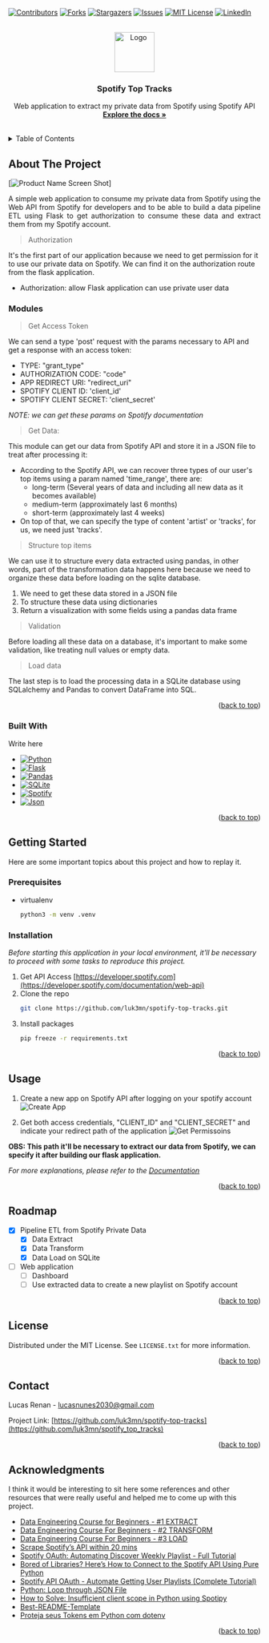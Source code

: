 <a name="spotify-top-tracks"></a>

[![Contributors][contributors-shield]][contributors-url]
[![Forks][forks-shield]][forks-url]
[![Stargazers][stars-shield]][stars-url]
[![Issues][issues-shield]][issues-url]
[![MIT License][license-shield]][license-url]
[![LinkedIn][linkedin-shield]][linkedin-url]



<!-- PROJECT LOGO -->
<br />
<div align="center">
  <a href="https://github.com/luk3mn/spotify-top-tracks">
    <img src="https://pipedream.com/s.v0/app_mqeh75/logo/orig" alt="Logo" width="80" height="80">
  </a>

  <h3 align="center">Spotify Top Tracks</h3>

  <p align="center">
    Web application to extract my private data from Spotify using Spotify API
    <br />
    <a href="https://github.com/luk3mn/spotify-top-tracks/README.md"><strong>Explore the docs »</strong></a>
    <br />
    <br />
  </p>
</div>



<!-- TABLE OF CONTENTS -->
<details>
  <summary>Table of Contents</summary>
  <ol>
    <li>
      <a href="#about-the-project">About The Project</a>
      <ul>
        <li><a href="#built-with">Built With</a></li>
      </ul>
    </li>
    <li>
      <a href="#getting-started">Getting Started</a>
      <ul>
        <li><a href="#prerequisites">Prerequisites</a></li>
        <li><a href="#installation">Installation</a></li>
      </ul>
    </li>
    <li><a href="#usage">Usage</a></li>
    <li><a href="#roadmap">Roadmap</a></li>
    <li><a href="#license">License</a></li>
    <li><a href="#contact">Contact</a></li>
    <li><a href="#acknowledgments">Acknowledgments</a></li>
  </ol>
</details>



<!-- ABOUT THE PROJECT -->
## About The Project

[![Product Name Screen Shot][general-code-screenshot]]


<p align="justify">
  A simple web application to consume my private data from Spotify using the Web API from Spotify for developers and to be able to build a data pipeline ETL using Flask to get authorization to consume these data and extract them from my Spotify account.
</p>


> Authorization

It's the first part of our application because we need to get permission for it to use our private data on Spotify. We can find it on the authorization route from the flask application.
- Authorization: allow Flask application can use private user data

### Modules
> Get Access Token

We can send a type 'post' request with the params necessary to API and get a response with an access token:
- TYPE: "grant_type"
- AUTHORIZATION CODE: "code"
- APP REDIRECT URI: "redirect_uri"
- SPOTIFY CLIENT ID: 'client_id'
- SPOTIFY CLIENT SECRET: 'client_secret'

_NOTE: we can get these params on Spotify documentation_

> Get Data: 

This module can get our data from Spotify API and store it in a JSON file to treat after processing it:
- According to the Spotify API, we can recover three types of our user's top items using a param named 'time_range', there are:
    - long-term (Several years of data and including all new data as it becomes available)
    - medium-term (approximately last 6 months)
    - short-term (approximately last 4 weeks)
- On top of that, we can specify the type of content 'artist' or 'tracks', for us, we need just 'tracks'.

> Structure top items

We can use it to structure every data extracted using pandas, in other words, part of the transformation data happens here because we need to organize these data before loading on the sqlite database.
1. We need to get these data stored in a JSON file
2. To structure these data using dictionaries
3. Return a visualization with some fields using a pandas data frame

> Validation

Before loading all these data on a database, it's important to make some validation, like treating null values or empty data.

> Load data

The last step is to load the processing data in a SQLite database using SQLalchemy and Pandas to convert DataFrame into SQL.

<p align="right">(<a href="#spotify-top-tracks">back to top</a>)</p>



### Built With

Write here

* [![Python][Python]][Python-url]
* [![Flask][Flask]][Flask-url]
* [![Pandas][Pandas]][Pandas-url]
* [![SQLite][SQLite]][SQLite-url]
* [![Spotify][Spotify]][Spotify-url]
* [![Json][Json]][Json-url]

<p align="right">(<a href="#spotify-top-tracks">back to top</a>)</p>



<!-- GETTING STARTED -->
## Getting Started

Here are some important topics about this project and how to replay it.

### Prerequisites

* virtualenv
  ```sh
  python3 -m venv .venv
  ```

### Installation

_Before starting this application in your local environment, it'll be necessary to proceed with some tasks to reproduce this project._

1. Get API Access [https://developer.spotify.com](https://developer.spotify.com/documentation/web-api)
2. Clone the repo
   ```sh
   git clone https://github.com/luk3mn/spotify-top-tracks.git
   ```
3. Install packages
   ```sh
   pip freeze -r requirements.txt
   ```

<p align="right">(<a href="#spotify-top-tracks">back to top</a>)</p>



<!-- USAGE EXAMPLES -->
## Usage

1. Create a new app on Spotify API after logging on your spotify account
![Create App](assets/image-1.png)

2. Get both access credentials, "CLIENT_ID" and "CLIENT_SECRET" and indicate your redirect path of the application
![Get Permissoins](assets/image-2.png)

**OBS: This path it'll be necessary to extract our data from Spotify, we can specify it after building our flask application.**

_For more explanations, please refer to the [Documentation](https://developer.spotify.com/documentation/web-api/tutorials/getting-started)_

<p align="right">(<a href="#spotify-top-tracks">back to top</a>)</p>



<!-- ROADMAP -->
## Roadmap

- [x] Pipeline ETL from Spotify Private Data
  - [x] Data Extract
  - [x] Data Transform
  - [x] Data Load on SQLite
- [ ] Web application
  - [ ] Dashboard
  - [ ] Use extracted data to create a new playlist on Spotify account

<p align="right">(<a href="#spotify-top-tracks">back to top</a>)</p>



<!-- LICENSE -->
## License

Distributed under the MIT License. See `LICENSE.txt` for more information.

<p align="right">(<a href="#spotify-top-tracks">back to top</a>)</p>



<!-- CONTACT -->
## Contact

Lucas Renan - lucasnunes2030@gmail.com

Project Link: [https://github.com/luk3mn/spotify-top-tracks](https://github.com/luk3mn/spotify_top_tracks)

<p align="right">(<a href="#spotify-top-tracks">back to top</a>)</p>



<!-- ACKNOWLEDGMENTS -->
## Acknowledgments

I think it would be interesting to sit here some references and other resources that were really useful and helped me to come up with this project.
* [Data Engineering Course for Beginners - #1 EXTRACT](https://www.youtube.com/watch?v=dvviIUKwH7o)
* [Data Engineering Course For Beginners - #2 TRANSFORM](https://www.youtube.com/watch?si=4eZ8d_WhtkNkS12o&v=X-phMpEp6Gs&feature=youtu.be)
* [Data Engineering Course For Beginners - #3 LOAD](https://www.youtube.com/watch?v=rvPtpOjzVTQ)
* [Scrape Spotify’s API within 20 mins](https://alpargur.medium.com/scrape-spotifys-api-in-within-20-mins-611885897851)
* [Spotify OAuth: Automating Discover Weekly Playlist - Full Tutorial](https://www.youtube.com/watch?v=mBycigbJQzA)
* [Bored of Libraries? Here’s How to Connect to the Spotify API Using Pure Python](https://python.plainenglish.io/bored-of-libraries-heres-how-to-connect-to-the-spotify-api-using-pure-python-bd31e9e3d88a)
* [Spotify API OAuth - Automate Getting User Playlists (Complete Tutorial)](https://www.youtube.com/watch?v=olY_2MW4Eik)
* [Python: Loop through JSON File](https://stackoverflow.com/questions/41445573/python-loop-through-json-file)
* [How to Solve: Insufficient client scope in Python using Spotipy](https://stackoverflow.com/questions/56173066/how-to-solve-insufficient-client-scope-in-python-using-spotipy)
* [Best-README-Template](https://github.com/othneildrew/Best-README-Template)
* [Proteja seus Tokens em Python com dotenv](https://www.linkedin.com/pulse/proteja-seus-tokens-em-python-com-dotenv-jheniffer-gonsalves%3FtrackingId=Ojcu6r8HSfyPCJgZMml0pg%253D%253D/?trackingId=Ojcu6r8HSfyPCJgZMml0pg%3D%3D)

<p align="right">(<a href="#spotify-top-tracks">back to top</a>)</p>



<!-- MARKDOWN LINKS & IMAGES -->
<!-- https://www.markdownguide.org/basic-syntax/#reference-style-links -->
[contributors-shield]: https://img.shields.io/github/contributors/luk3mn/spotify-top-tracks.svg?style=for-the-badge
[contributors-url]: https://github.com/luk3mn/spotify-top-tracks/graphs/contributors
[issues-shield]: https://img.shields.io/github/issues/luk3mn/spotify-top-tracks.svg?style=for-the-badge
[issues-url]: https://github.com/luk3mn/spotify-top-tracks/issues
[forks-shield]: https://img.shields.io/github/forks/luk3mn/spotify-top-tracks.svg?style=for-the-badge
[forks-url]: https://github.com/luk3mn/spotify-top-tracks/network/members
[stars-shield]: https://img.shields.io/github/stars/luk3mn/spotify-top-tracks.svg?style=for-the-badge
[stars-url]: https://github.com/luk3mn/spotify-top-tracks/stargazers
[license-shield]: https://img.shields.io/github/license/othneildrew/Best-README-Template.svg?style=for-the-badge
[license-url]: https://github.com/luk3mn/spotify-top-tracks/blob/master/LICENSE
[linkedin-shield]: https://img.shields.io/badge/-LinkedIn-black.svg?style=for-the-badge&logo=linkedin&colorB=555
[linkedin-url]: https://www.linkedin.com/in/lucasmaues/
[general-code-screenshot]: assets/general-project.png

<!-- Stack Shields -->
[Python]: https://img.shields.io/badge/Python-3776AB?style=for-the-badge&logo=python&logoColor=ffffff
[Python-url]: https://www.python.org/
[Flask]: https://img.shields.io/badge/Flask-000000?style=for-the-badge&logo=flask&logoColor=ffffff
[Flask-url]: https://flask.palletsprojects.com/en/3.0.x/
[Pandas]: https://img.shields.io/badge/Pandas-150458?style=for-the-badge&logo=pandas&logoColor=ffffff
[Pandas-url]: https://pandas.pydata.org/
[SQLite]: https://img.shields.io/badge/SQLITE-003B57?style=for-the-badge&logo=sqlite&logoColor=ffffff
[SQLite-url]: https://www.sqlite.org/index.html
[Spotify]: https://img.shields.io/badge/Spotify%20API-1DB954?style=for-the-badge&logo=spotify&logoColor=ffffff
[Spotify-url]: https://developer.spotify.com/documentation/web-api
[Json]: https://img.shields.io/badge/Json-000000?style=for-the-badge&logo=json&logoColor=ffffff
[Json-url]: https://www.json.org/json-en.html